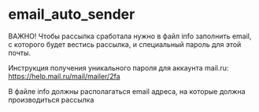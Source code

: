 # email_auto_sender

ВАЖНО! Чтобы рассылка сработала нужно в файл info заполнить email, с которого будет вестись рассылка, и специальный пароль для этой почты. 

Инструкция получения уникального пароля для аккаунта mail.ru: https://help.mail.ru/mail/mailer/2fa

В файле info должны располагаться email адреса, на которые должна производиться рассылка
